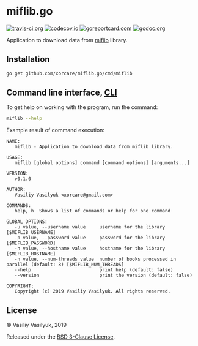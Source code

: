 # miflib.go

[![travis-ci.org](https://travis-ci.org/xorcare/miflib.go.svg?branch=master)][TCI]
[![codecov.io](https://codecov.io/gh/xorcare/miflib.go/badge.svg)][COV]
[![goreportcard.com](https://goreportcard.com/badge/github.com/xorcare/miflib.go)][GRC]
[![godoc.org](https://godoc.org/github.com/xorcare/miflib.go?status.svg)][DOC]

Application to download data from [miflib](https://www.mann-ivanov-ferber.ru/b2b/elibrary) library.

## Installation

```bash
go get github.com/xorcare/miflib.go/cmd/miflib
```

## Command line interface, [CLI]

To get help on working with the program, run the command:

```bash
miflib --help
```

Example result of command execution:

```text
NAME:
   miflib - Application to download data from miflib library.

USAGE:
   miflib [global options] command [command options] [arguments...]

VERSION:
   v0.1.0

AUTHOR:
   Vasiliy Vasilyuk <xorcare@gmail.com>

COMMANDS:
   help, h  Shows a list of commands or help for one command

GLOBAL OPTIONS:
   -u value, --username value     username for the library [$MIFLIB_USERNAME]
   -p value, --password value     password for the library [$MIFLIB_PASSWORD]
   -h value, --hostname value     hostname for the library [$MIFLIB_HOSTNAME]
   -n value, --num-threads value  number of books processed in parallel (default: 8) [$MIFLIB_NUM_THREADS]
   --help                         print help (default: false)
   --version                      print the version (default: false)

COPYRIGHT:
   Copyright (c) 2019 Vasiliy Vasilyuk. All rights reserved.
```

## License

© Vasiliy Vasilyuk, 2019

Released under the [BSD 3-Clause License][LIC].

[LIC]: https://github.com/xorcare/miflib.go/blob/master/LICENSE 'BSD 3-Clause "New" or "Revised" License'
[TCI]: https://travis-ci.org/xorcare/miflib.go 'Travis CI is a hosted continuous integration service used to build and test software projects hosted at GitHub'
[COV]: https://codecov.io/gh/xorcare/miflib.go/branch/master 'Codecov is a code coverage tool, which is available for GitHub, Bitbucket and GitLab'
[GRC]: https://goreportcard.com/report/github.com/xorcare/miflib.go 'A web application that generates a report on the quality of an open source go project'
[DOC]: https://godoc.org/github.com/xorcare/miflib.go 'GoDoc hosts documentation for Go packages on Bitbucket, GitHub, Google Project Hosting and Launchpad'
[CLI]: https://en.wikipedia.org/wiki/Command-line_interface 'Command-line interface'
